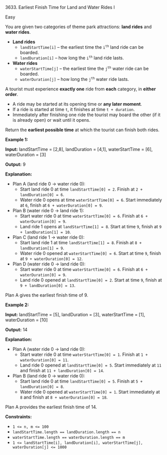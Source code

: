 3633\. Earliest Finish Time for Land and Water Rides I

Easy

You are given two categories of theme park attractions: **land rides** and **water rides**.

*   **Land rides**
    *   `landStartTime[i]` – the earliest time the <code>i<sup>th</sup></code> land ride can be boarded.
    *   `landDuration[i]` – how long the <code>i<sup>th</sup></code> land ride lasts.
*   **Water rides**
    *   `waterStartTime[j]` – the earliest time the <code>j<sup>th</sup></code> water ride can be boarded.
    *   `waterDuration[j]` – how long the <code>j<sup>th</sup></code> water ride lasts.

A tourist must experience **exactly one** ride from **each** category, in **either order**.

*   A ride may be started at its opening time or **any later moment**.
*   If a ride is started at time `t`, it finishes at time `t + duration`.
*   Immediately after finishing one ride the tourist may board the other (if it is already open) or wait until it opens.

Return the **earliest possible time** at which the tourist can finish both rides.

**Example 1:**

**Input:** landStartTime = [2,8], landDuration = [4,1], waterStartTime = [6], waterDuration = [3]

**Output:** 9

**Explanation:**

*   Plan A (land ride 0 → water ride 0):
    *   Start land ride 0 at time `landStartTime[0] = 2`. Finish at `2 + landDuration[0] = 6`.
    *   Water ride 0 opens at time `waterStartTime[0] = 6`. Start immediately at `6`, finish at `6 + waterDuration[0] = 9`.
*   Plan B (water ride 0 → land ride 1):
    *   Start water ride 0 at time `waterStartTime[0] = 6`. Finish at `6 + waterDuration[0] = 9`.
    *   Land ride 1 opens at `landStartTime[1] = 8`. Start at time `9`, finish at `9 + landDuration[1] = 10`.
*   Plan C (land ride 1 → water ride 0):
    *   Start land ride 1 at time `landStartTime[1] = 8`. Finish at `8 + landDuration[1] = 9`.
    *   Water ride 0 opened at `waterStartTime[0] = 6`. Start at time `9`, finish at `9 + waterDuration[0] = 12`.
*   Plan D (water ride 0 → land ride 0):
    *   Start water ride 0 at time `waterStartTime[0] = 6`. Finish at `6 + waterDuration[0] = 9`.
    *   Land ride 0 opened at `landStartTime[0] = 2`. Start at time `9`, finish at `9 + landDuration[0] = 13`.

Plan A gives the earliest finish time of 9.

**Example 2:**

**Input:** landStartTime = [5], landDuration = [3], waterStartTime = [1], waterDuration = [10]

**Output:** 14

**Explanation:**

*   Plan A (water ride 0 → land ride 0):
    *   Start water ride 0 at time `waterStartTime[0] = 1`. Finish at `1 + waterDuration[0] = 11`.
    *   Land ride 0 opened at `landStartTime[0] = 5`. Start immediately at `11` and finish at `11 + landDuration[0] = 14`.
*   Plan B (land ride 0 → water ride 0):
    *   Start land ride 0 at time `landStartTime[0] = 5`. Finish at `5 + landDuration[0] = 8`.
    *   Water ride 0 opened at `waterStartTime[0] = 1`. Start immediately at `8` and finish at `8 + waterDuration[0] = 18`.

Plan A provides the earliest finish time of 14.

**Constraints:**

*   `1 <= n, m <= 100`
*   `landStartTime.length == landDuration.length == n`
*   `waterStartTime.length == waterDuration.length == m`
*   `1 <= landStartTime[i], landDuration[i], waterStartTime[j], waterDuration[j] <= 1000`